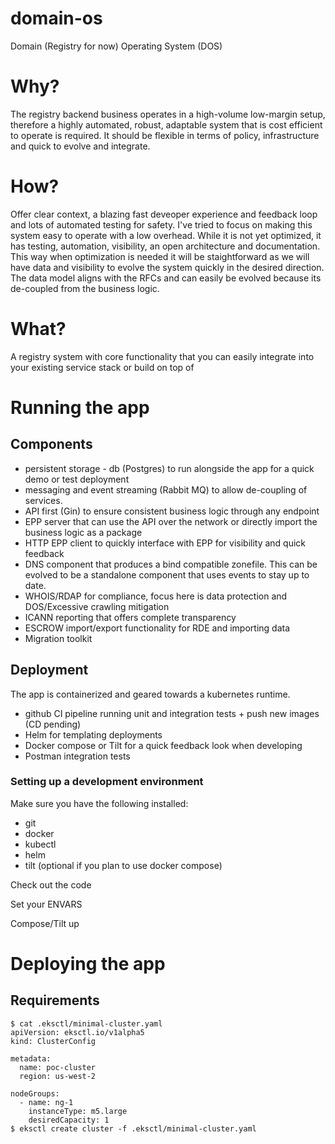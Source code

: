 # domain-os

Domain (Registry for now) Operating System (DOS)

 # Why?
 The registry backend business operates in a high-volume low-margin setup, therefore a highly automated, robust, adaptable system that is cost efficient to operate is required. 
 It should be flexible in terms of policy, infrastructure and quick to evolve and integrate. 

 # How? 
 Offer clear context, a blazing fast deveoper experience and feedback loop and lots of automated testing for safety.
 I've tried to focus on making this system easy to operate with a low overhead. While it is not yet optimized, it has testing, automation, visibility, an open architecture and documentation.
 This way when optimization is needed it will be staightforward as we will have data and visibility to evolve the system quickly in the desired direction.
 The data model aligns with the RFCs and can easily be evolved because its de-coupled from the business logic.

  # What?
  A registry system with core functionality that you can easily integrate into your existing service stack or build on top of

# Running the app
## Components
* persistent storage - db (Postgres) to run alongside the app for a quick demo or test deployment
* messaging and event streaming (Rabbit MQ) to allow de-coupling of services.
* API first (Gin) to ensure consistent business logic through any endpoint
* EPP server that can use the API over the network or directly import the business logic as a package
* HTTP EPP client to quickly interface with EPP for visibility and quick feedback
* DNS component that produces a bind compatible zonefile. This can be evolved to be a standalone component that uses events to stay up to date.
* WHOIS/RDAP for compliance, focus here is data protection and DOS/Excessive crawling mitigation
* ICANN reporting that offers complete transparency
* ESCROW import/export functionality for RDE and importing data
* Migration toolkit

## Deployment
The app is containerized and geared towards a kubernetes runtime.
* github CI pipeline running unit and integration tests + push new images (CD pending)
* Helm for templating deployments
* Docker compose or Tilt for a quick feedback look when developing
* Postman integration tests

### Setting up a development environment
Make sure you have the following installed:
* git
* docker
* kubectl
* helm
* tilt (optional if you plan to use docker compose)

Check out the code

Set your ENVARS

Compose/Tilt up


# Deploying the app
## Requirements
```
$ cat .eksctl/minimal-cluster.yaml
apiVersion: eksctl.io/v1alpha5
kind: ClusterConfig

metadata:
  name: poc-cluster
  region: us-west-2

nodeGroups:
  - name: ng-1
    instanceType: m5.large
    desiredCapacity: 1
$ eksctl create cluster -f .eksctl/minimal-cluster.yaml

```
